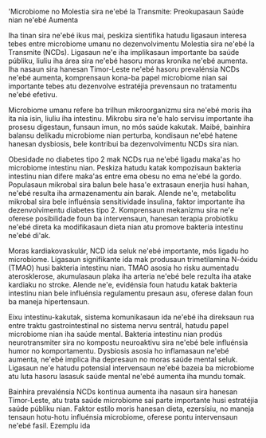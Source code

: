 'Microbiome no Molestia sira ne'ebé la Transmite: Preokupasaun Saúde nian ne'ebé Aumenta 

Iha tinan sira ne'ebé ikus mai, peskiza sientifika hatudu ligasaun interesa tebes entre microbiome umanu no dezenvolvimentu Molestia sira ne'ebé la Transmite (NCDs). Ligasaun ne'e iha implikasaun importante ba saúde públiku, liuliu iha área sira ne'ebé hasoru moras kronika ne'ebé aumenta. Iha nasaun sira hanesan Timor-Leste ne'ebé hasoru prevalénsia NCDs ne'ebé aumenta, komprensaun kona-ba papel microbiome nian sai importante tebes atu dezenvolve estratéjia prevensaun no tratamentu ne'ebé efetivu.

Microbiome umanu refere ba trilhun mikroorganizmu sira ne'ebé moris iha ita nia isin, liuliu iha intestinu. Mikrobu sira ne'e halo servisu importante iha prosesu digestaun, funsaun imun, no mós saúde kakutak. Maibé, bainhira balansu delikadu microbiome nian perturba, kondisaun ne'ebé hatene hanesan dysbiosis, bele kontribui ba dezenvolvimentu NCDs sira nian.

Obesidade no diabetes tipo 2 mak NCDs rua ne'ebé ligadu maka'as ho microbiome intestinu nian. Peskiza hatudu katak kompozisaun bakteria intestinu nian difere maka'as entre ema obesu no ema ne'ebé la gordo. Populasaun mikrobal sira balun bele hasa'e extrasaun enerjia husi hahan, ne'ebé resulta iha armazenamentu ain barak. Alende ne'e, metabolitu mikrobal sira bele influénsia sensitividade insulina, faktor importante iha dezenvolvimentu diabetes tipo 2. Komprensaun mekanizmu sira ne'e oferese posibilidade foun ba intervensaun, hanesan terapia probiotiku ne'ebé direta ka modifikasaun dieta nian atu promove bakteria intestinu ne'ebé di'ak.

Moras kardiakovaskulár, NCD ida seluk ne'ebé importante, mós ligadu ho microbiome. Ligasaun signifikante ida mak produsaun trimetilamina N-óxidu (TMAO) husi bakteria intestinu nian. TMAO asosia ho risku aumentadu aterosklerose, akumulasaun plaka iha arteria ne'ebé bele rezulta iha atake kardiaku no stroke. Alende ne'e, evidénsia foun hatudu katak bakteria intestinu nian bele influénsia regulamentu presaun asu, oferese dalan foun ba maneja hipertensaun.

Eixu intestinu-kakutak, sistema komunikasaun ida ne'ebé iha direksaun rua entre traktu gastrointestinal no sistema nervu sentrál, hatudu papel microbiome nian iha saúde mental. Bakteria intestinu nian prodús neurotransmiter sira no kompostu neuroaktivu sira ne'ebé bele influénsia humor no komportamentu. Dysbiosis asosia ho inflamasaun ne'ebé aumenta, ne'ebé implica iha depresaun no moras saúde mental seluk. Ligasaun ne'e hatudu potensial intervensaun ne'ebé bazeia ba microbiome atu luta hasoru lasasuk saúde mental ne'ebé aumenta iha mundu tomak.

Bainhira prevalénsia NCDs kontinua aumenta iha nasaun sira hanesan Timor-Leste, atu trata saúde microbiome sai parte importante husi estratéjia saúde públiku nian. Faktor estilo moris hanesan dieta, ezersísiu, no maneja tensaun hotu-hotu influénsia microbiome, oferese pontu intervensaun ne'ebé fasil. Ezemplu ida